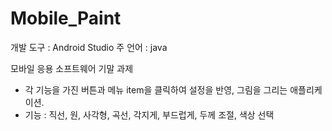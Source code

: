 # Mobile_Paint

개발 도구 : Android Studio
주 언어 : java

모바일 응용 소프트웨어 기말 과제
 - 각 기능을 가진 버튼과 메뉴 item을 클릭하여 설정을 반영, 그림을 그리는 애플리케이션.
 - 기능 : 직선, 원, 사각형, 곡선, 각지게, 부드럽게, 두께 조절, 색상 선택
 
